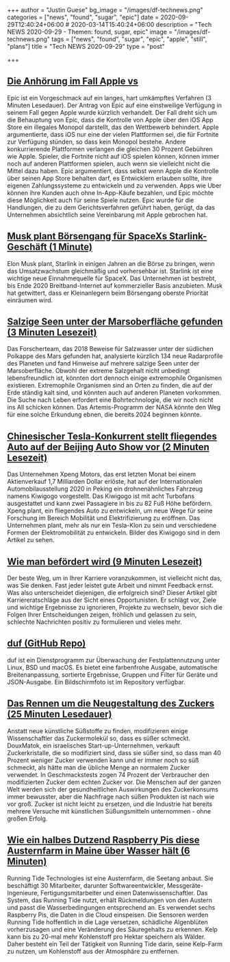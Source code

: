 +++
author = "Justin Guese"
bg_image = "/images/df-technews.png"
categories = ["news", "found", "sugar", "epic"]
date = 2020-09-29T12:40:24+06:00 # 2020-03-14T15:40:24+06:00
description = "Tech NEWS 2020-09-29 - Themen: found, sugar, epic"
image = "/images/df-technews.png"
tags = ["news", "found", "sugar", "epic", "apple", "still", "plans"]
title = "Tech NEWS 2020-09-29"
type = "post"

+++

## [Die Anhörung im Fall Apple vs](https://arstechnica.com/gaming/2020/09/apple-vs-epic-hearing-previews-a-long-hard-fought-trial-to-come//1/01000174d955eb1f-1a7a2a2e-fa15-4280-97a0-1b5ded5319a5-000000/hiCFg7owiNpLkOez9C1zqk-hH8lvceVv-6k5_MYaELo=160)

 Epic ist ein Vorgeschmack auf ein langes, hart umkämpftes Verfahren (3 Minuten Lesedauer). Der Antrag von Epic auf eine einstweilige Verfügung in seinem Fall gegen Apple wurde kürzlich verhandelt. Der Fall dreht sich um die Behauptung von Epic, dass die Kontrolle von Apple über den iOS App Store ein illegales Monopol darstellt, das den Wettbewerb behindert. Apple argumentierte, dass iOS nur eine der vielen Plattformen sei, die für Fortnite zur Verfügung stünden, so dass kein Monopol bestehe. Andere konkurrierende Plattformen verlangen die gleichen 30 Prozent Gebühren wie Apple. Spieler, die Fortnite nicht auf iOS spielen können, können immer noch auf anderen Plattformen spielen, auch wenn sie vielleicht nicht die Mittel dazu haben. Epic argumentiert, dass selbst wenn Apple die Kontrolle über seinen App Store behalten darf, es Entwicklern erlauben sollte, ihre eigenen Zahlungssysteme zu entwickeln und zu verwenden. Apps wie Uber können ihre Kunden auch ohne In-App-Käufe bezahlen, und Epic möchte diese Möglichkeit auch für seine Spiele nutzen. Epic wurde für die Handlungen, die zu dem Gerichtsverfahren geführt haben, gerügt, da das Unternehmen absichtlich seine Vereinbarung mit Apple gebrochen hat.

## [Musk plant Börsengang für SpaceXs Starlink-Geschäft (1 Minute)](https://www.reuters.com/article/us-spacex-starlink-ipo/musk-plans-ipo-for-spacexs-starlink-business-idUSKBN26J36S/1/01000174d955eb1f-1a7a2a2e-fa15-4280-97a0-1b5ded5319a5-000000/UGS3kveXGRsSNfV--RXcJZz8bN5TPDlrDIVw81skFAo=160)

 Elon Musk plant, Starlink in einigen Jahren an die Börse zu bringen, wenn das Umsatzwachstum gleichmäßig und vorhersehbar ist. Starlink ist eine wichtige neue Einnahmequelle für SpaceX. Das Unternehmen ist bestrebt, bis Ende 2020 Breitband-Internet auf kommerzieller Basis anzubieten. Musk hat getwittert, dass er Kleinanlegern beim Börsengang oberste Priorität einräumen wird.

## [Salzige Seen unter der Marsoberfläche gefunden (3 Minuten Lesezeit)](https://astronomy.com/news/2020/09/salty-lakes-found-beneath-mars-surface/1/01000174d955eb1f-1a7a2a2e-fa15-4280-97a0-1b5ded5319a5-000000/LwjtTuToeo5YH3Zo2g2oYUlXvgdNF946E7CeF-pKO28=160)

 Das Forscherteam, das 2018 Beweise für Salzwasser unter der südlichen Polkappe des Mars gefunden hat, analysierte kürzlich 134 neue Radarprofile des Planeten und fand Hinweise auf mehrere salzige Seen unter der Marsoberfläche. Obwohl der extreme Salzgehalt nicht unbedingt lebensfreundlich ist, könnten dort dennoch einige extremophile Organismen existieren. Extremophile Organismen sind an Orten zu finden, die auf der Erde ständig kalt sind, und könnten auch auf anderen Planeten vorkommen. Die Suche nach Leben erfordert eine Bohrtechnologie, die wir noch nicht ins All schicken können. Das Artemis-Programm der NASA könnte den Weg für eine solche Erkundung ebnen, die bereits 2024 beginnen könnte.

## [Chinesischer Tesla-Konkurrent stellt fliegendes Auto auf der Beijing Auto Show vor (2 Minuten Lesezeit)](https://interestingengineering.com/chinese-tesla-competitor-unveils-flying-car-at-beijing-auto-show/1/01000174d955eb1f-1a7a2a2e-fa15-4280-97a0-1b5ded5319a5-000000/oY7dU8l8_tKS2lKT87VzWbUTMsLLXGNWJio9ya4nfnI=160)

 Das Unternehmen Xpeng Motors, das erst letzten Monat bei einem Aktienverkauf 1,7 Milliarden Dollar erlöste, hat auf der Internationalen Automobilausstellung 2020 in Peking ein drohnenähnliches Fahrzeug namens Kiwigogo vorgestellt. Das Kiwigogo ist mit acht Turbofans ausgestattet und kann zwei Passagiere in bis zu 82 Fuß Höhe befördern. Xpeng plant, ein fliegendes Auto zu entwickeln, um neue Wege für seine Forschung im Bereich Mobilität und Elektrifizierung zu eröffnen. Das Unternehmen plant, mehr als nur ein Tesla-Klon zu sein und verschiedene Formen der Elektromobilität zu entwickeln. Bilder des Kiwigogo sind in dem Artikel zu sehen.

## [Wie man befördert wird (9 Minuten Lesezeit)](https://defmacro.substack.com/p/how-to-get-promoted/1/01000174d955eb1f-1a7a2a2e-fa15-4280-97a0-1b5ded5319a5-000000/0ryt4NpXvQZOWU_McBI_DgEzVSgmtsjCyO2LE3Oaswg=160)

 Der beste Weg, um in Ihrer Karriere voranzukommen, ist vielleicht nicht das, was Sie denken. Fast jeder leistet gute Arbeit und nimmt Feedback ernst. Was also unterscheidet diejenigen, die erfolgreich sind? Dieser Artikel gibt Karriereratschläge aus der Sicht eines Opportunisten. Er schlägt vor, Ziele und wichtige Ergebnisse zu ignorieren, Projekte zu wechseln, bevor sich die Folgen Ihrer Entscheidungen zeigen, fröhlich und gelassen zu sein, schlechte Nachrichten positiv zu formulieren und vieles mehr.

## [duf (GitHub Repo)](https://github.com/muesli/duf/1/01000174d955eb1f-1a7a2a2e-fa15-4280-97a0-1b5ded5319a5-000000/npupxdS6s91xWUXSt168XVIn1Zl63gd55smb5fvXcZs=160)

 duf ist ein Dienstprogramm zur Überwachung der Festplattennutzung unter Linux, BSD und macOS. Es bietet eine farbenfrohe Ausgabe, automatische Breitenanpassung, sortierte Ergebnisse, Gruppen und Filter für Geräte und JSON-Ausgabe. Ein Bildschirmfoto ist im Repository verfügbar.

## [Das Rennen um die Neugestaltung des Zuckers (25 Minuten Lesedauer)](https://www.newyorker.com/magazine/2020/09/28/the-race-to-redesign-sugar/1/01000174d955eb1f-1a7a2a2e-fa15-4280-97a0-1b5ded5319a5-000000/ZK_chW9vhmpTIRVPiBvtRgfxJXlib7cCGAkFSS1AUHo=160)

 Anstatt neue künstliche Süßstoffe zu finden, modifizieren einige Wissenschaftler das Zuckermolekül so, dass es süßer schmeckt. DouxMatok, ein israelisches Start-up-Unternehmen, verkauft Zuckerkristalle, die so modifiziert sind, dass sie süßer sind, so dass man 40 Prozent weniger Zucker verwenden kann und er immer noch so süß schmeckt, als hätte man die übliche Menge an normalem Zucker verwendet. In Geschmackstests zogen 74 Prozent der Verbraucher den modifizierten Zucker dem echten Zucker vor. Die Menschen auf der ganzen Welt werden sich der gesundheitlichen Auswirkungen des Zuckerkonsums immer bewusster, aber die Nachfrage nach süßen Produkten ist nach wie vor groß. Zucker ist nicht leicht zu ersetzen, und die Industrie hat bereits mehrere Versuche mit künstlichen Süßungsmitteln unternommen - ohne großen Erfolg.

## [Wie ein halbes Dutzend Raspberry Pis diese Austernfarm in Maine über Wasser hält (6 Minuten)](https://www.pcmag.com/news/how-a-half-dozen-raspberry-pis-help-keep-this-maine-oyster-farm-afloat/1/01000174d955eb1f-1a7a2a2e-fa15-4280-97a0-1b5ded5319a5-000000/HeyTyTBr-WZ0cOp-UszhXaNcwY1zhVPDW_IVHDCEXCE=160)

 Running Tide Technologies ist eine Austernfarm, die Seetang anbaut. Sie beschäftigt 30 Mitarbeiter, darunter Softwareentwickler, Messgeräte-Ingenieure, Fertigungsmitarbeiter und einen Datenwissenschaftler. Das System, das Running Tide nutzt, erhält Rückmeldungen von den Austern und passt die Wasserbedingungen entsprechend an. Es verwendet sechs Raspberry Pis, die Daten in die Cloud einspeisen. Die Sensoren werden Running Tide hoffentlich in die Lage versetzen, schädliche Algenblüten vorherzusagen und eine Veränderung des Säuregehalts zu erkennen. Kelp kann bis zu 20-mal mehr Kohlenstoff pro Hektar speichern als Wälder. Daher besteht ein Teil der Tätigkeit von Running Tide darin, seine Kelp-Farm zu nutzen, um Kohlenstoff aus der Atmosphäre zu entfernen.

